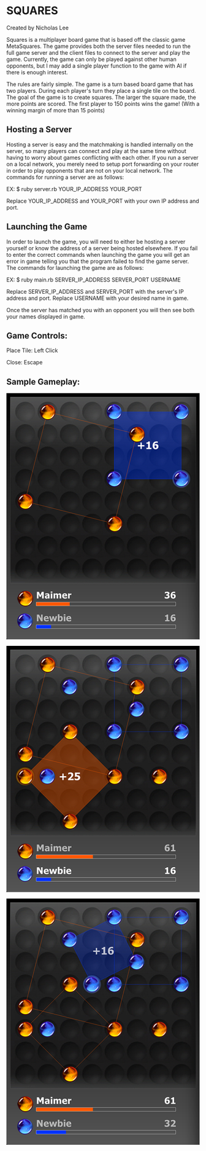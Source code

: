 # SQUARES

Created by Nicholas Lee

Squares is a multiplayer board game that is based off the classic game MetaSquares.  The game provides both the server files needed to run the full game server and the client files to connect to the server and play the game.  Currently, the game can only be played against other human opponents, but I may add a single player function to the game with AI if there is enough interest.

The rules are fairly simple.  The game is a turn based board game that has two players.  During each player's turn they place a single tile on the board.  The goal of the game is to create squares.  The larger the square made, the more points are scored.  The first player to 150 points wins the game! (With a winning margin of more than 15 points)

## Hosting a Server

Hosting a server is easy and the matchmaking is handled internally on the server, so many players can connect and play at the same time without having to worry about games conflicting with each other.  If you run a server on a local network, you merely need to setup port forwarding on your router in order to play opponents that are not on your local network.  The commands for running a server are as follows:

EX: $ ruby server.rb YOUR_IP_ADDRESS YOUR_PORT

Replace YOUR_IP_ADDRESS and YOUR_PORT with your own IP address and port.

## Launching the Game

In order to launch the game, you will need to either be hosting a server yourself or know the address of a server being hosted elsewhere.  If you fail to enter the correct commands when launching the game you will get an error in game telling you that the program failed to find the game server.  The commands for launching the game are as follows:

EX: $ ruby main.rb SERVER_IP_ADDRESS SERVER_PORT USERNAME

Replace SERVER_IP_ADDRESS and SERVER_PORT with the server's IP address and port.  Replace USERNAME with your desired name in game.

Once the server has matched you with an opponent you will then see both your names displayed in game.

## Game Controls:

Place Tile: Left Click

Close: Escape

## Sample Gameplay:

![Squares 1](https://raw.githubusercontent.com/Maimer/squares/master/screenshots/squares1.png)

![Squares 2](https://raw.githubusercontent.com/Maimer/squares/master/screenshots/squares2.png)

![Squares 3](https://raw.githubusercontent.com/Maimer/squares/master/screenshots/squares3.png)

